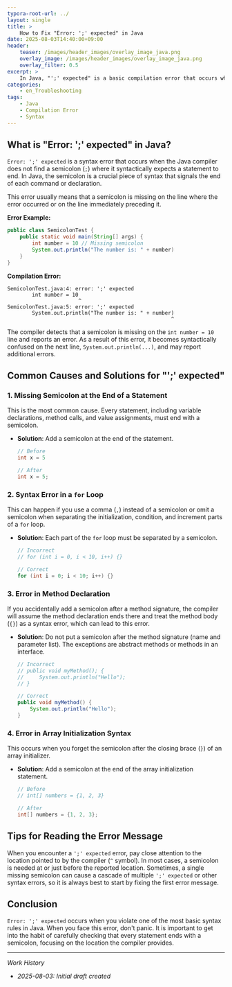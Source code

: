 ```yaml
---
typora-root-url: ../
layout: single
title: >
    How to Fix "Error: ';' expected" in Java
date: 2025-08-03T14:40:00+09:00
header:
    teaser: /images/header_images/overlay_image_java.png
    overlay_image: /images/header_images/overlay_image_java.png
    overlay_filter: 0.5
excerpt: >
    In Java, "';' expected" is a basic compilation error that occurs when a semicolon is missing at the end of a statement. This article explains the cause of the error and how to fix it.
categories:
    - en_Troubleshooting
tags:
    - Java
    - Compilation Error
    - Syntax
---
```


## What is "Error: ';' expected" in Java?

`Error: ';' expected` is a syntax error that occurs when the Java compiler does not find a semicolon (`;`) where it syntactically expects a statement to end. In Java, the semicolon is a crucial piece of syntax that signals the end of each command or declaration.

This error usually means that a semicolon is missing on the line where the error occurred or on the line immediately preceding it.

**Error Example:**
```java
public class SemicolonTest {
    public static void main(String[] args) {
        int number = 10 // Missing semicolon
        System.out.println("The number is: " + number)
    }
}
```

**Compilation Error:**
```
SemicolonTest.java:4: error: ';' expected
        int number = 10
                       ^
SemicolonTest.java:5: error: ';' expected
        System.out.println("The number is: " + number)
                                                     ^
```
The compiler detects that a semicolon is missing on the `int number = 10` line and reports an error. As a result of this error, it becomes syntactically confused on the next line, `System.out.println(...)`, and may report additional errors.

## Common Causes and Solutions for "';' expected"

### 1. Missing Semicolon at the End of a Statement

This is the most common cause. Every statement, including variable declarations, method calls, and value assignments, must end with a semicolon.

- **Solution**: Add a semicolon at the end of the statement.
    ```java
    // Before
    int x = 5

    // After
    int x = 5;
    ```

### 2. Syntax Error in a `for` Loop

This can happen if you use a comma (`,`) instead of a semicolon or omit a semicolon when separating the initialization, condition, and increment parts of a `for` loop.

- **Solution**: Each part of the `for` loop must be separated by a semicolon.
    ```java
    // Incorrect
    // for (int i = 0, i < 10, i++) {}

    // Correct
    for (int i = 0; i < 10; i++) {}
    ```

### 3. Error in Method Declaration

If you accidentally add a semicolon after a method signature, the compiler will assume the method declaration ends there and treat the method body (`{}`) as a syntax error, which can lead to this error.

- **Solution**: Do not put a semicolon after the method signature (name and parameter list). The exceptions are abstract methods or methods in an interface.
    ```java
    // Incorrect
    // public void myMethod(); {
    //     System.out.println("Hello");
    // }

    // Correct
    public void myMethod() {
        System.out.println("Hello");
    }
    ```

### 4. Error in Array Initialization Syntax

This occurs when you forget the semicolon after the closing brace (`}`) of an array initializer.

- **Solution**: Add a semicolon at the end of the array initialization statement.
    ```java
    // Before
    // int[] numbers = {1, 2, 3}

    // After
    int[] numbers = {1, 2, 3};
    ```

## Tips for Reading the Error Message

When you encounter a `';' expected` error, pay close attention to the location pointed to by the compiler (`^` symbol). In most cases, a semicolon is needed at or just before the reported location. Sometimes, a single missing semicolon can cause a cascade of multiple `';' expected` or other syntax errors, so it is always best to start by fixing the first error message.

## Conclusion

`Error: ';' expected` occurs when you violate one of the most basic syntax rules in Java. When you face this error, don't panic. It is important to get into the habit of carefully checking that every statement ends with a semicolon, focusing on the location the compiler provides.

---
*Work History*
- *2025-08-03: Initial draft created*